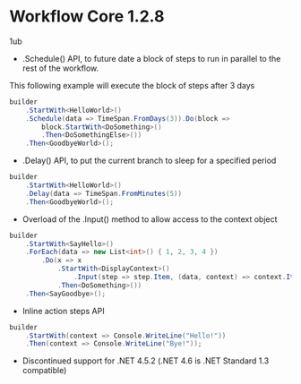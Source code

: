 # Workflow Core 1.2.8   
1ub

* .Schedule() API, to future date a block of steps to run in parallel to the rest of the workflow.

This following example will execute the block of steps after 3 days
```c#
builder                
    .StartWith<HelloWorld>()
    .Schedule(data => TimeSpan.FromDays(3)).Do(block => 
        block.StartWith<DoSomething>()
        .Then<DoSomethingElse>())
    .Then<GoodbyeWorld>();
```

* .Delay() API, to put the current branch to sleep for a specified period

```c#
builder                
    .StartWith<HelloWorld>()
    .Delay(data => TimeSpan.FromMinutes(5))
    .Then<GoodbyeWorld>();
```

* Overload of the .Input() method to allow access to the context object

```c#
builder
    .StartWith<SayHello>()
    .ForEach(data => new List<int>() { 1, 2, 3, 4 })
        .Do(x => x
            .StartWith<DisplayContext>()
                .Input(step => step.Item, (data, context) => context.Item)
            .Then<DoSomething>())
    .Then<SayGoodbye>();
```

* Inline action steps API

```c#
builder                
    .StartWith(context => Console.WriteLine("Hello!"))
    .Then(context => Console.WriteLine("Bye!"));
```

* Discontinued support for .NET 4.5.2 (.NET 4.6 is .NET Standard 1.3 compatible)
